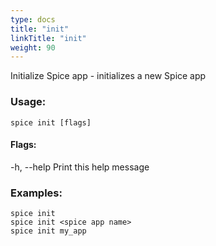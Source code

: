 ```yaml
---
type: docs
title: "init"
linkTitle: "init"
weight: 90
---
```

Initialize Spice app - initializes a new Spice app

### Usage:
```shell
spice init [flags]
```

#### Flags:
  -h, --help   Print this help message

### Examples:
```shell 
spice init
spice init <spice app name>
spice init my_app
```

